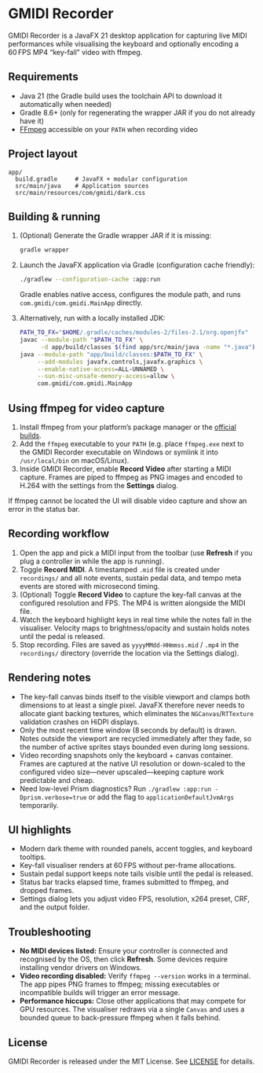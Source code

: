 # GMIDI Recorder

GMIDI Recorder is a JavaFX 21 desktop application for capturing live MIDI performances while
visualising the keyboard and optionally encoding a 60 FPS MP4 “key-fall” video with ffmpeg.

## Requirements

- Java 21 (the Gradle build uses the toolchain API to download it automatically when needed)
- Gradle 8.6+ (only for regenerating the wrapper JAR if you do not already have it)
- [FFmpeg](https://ffmpeg.org/) accessible on your `PATH` when recording video

## Project layout

```
app/
  build.gradle     # JavaFX + modular configuration
  src/main/java    # Application sources
  src/main/resources/com/gmidi/dark.css
```

## Building & running

1. (Optional) Generate the Gradle wrapper JAR if it is missing:

   ```bash
   gradle wrapper
   ```

2. Launch the JavaFX application via Gradle (configuration cache friendly):

   ```bash
   ./gradlew --configuration-cache :app:run
   ```

   Gradle enables native access, configures the module path, and runs
   `com.gmidi/com.gmidi.MainApp` directly.

3. Alternatively, run with a locally installed JDK:

   ```bash
   PATH_TO_FX="$HOME/.gradle/caches/modules-2/files-2.1/org.openjfx"
   javac --module-path "$PATH_TO_FX" \
         -d app/build/classes $(find app/src/main/java -name "*.java")
   java --module-path "app/build/classes:$PATH_TO_FX" \
        --add-modules javafx.controls,javafx.graphics \
        --enable-native-access=ALL-UNNAMED \
        --sun-misc-unsafe-memory-access=allow \
        com.gmidi/com.gmidi.MainApp
   ```

## Using ffmpeg for video capture

1. Install ffmpeg from your platform’s package manager or the [official builds](https://ffmpeg.org/download.html).
2. Add the `ffmpeg` executable to your `PATH` (e.g. place `ffmpeg.exe` next to the GMIDI Recorder
   executable on Windows or symlink it into `/usr/local/bin` on macOS/Linux).
3. Inside GMIDI Recorder, enable **Record Video** after starting a MIDI capture. Frames are piped to
   ffmpeg as PNG images and encoded to H.264 with the settings from the **Settings** dialog.

If ffmpeg cannot be located the UI will disable video capture and show an error in the status bar.

## Recording workflow

1. Open the app and pick a MIDI input from the toolbar (use **Refresh** if you plug a controller in
   while the app is running).
2. Toggle **Record MIDI**. A timestamped `.mid` file is created under `recordings/` and all note
   events, sustain pedal data, and tempo meta events are stored with microsecond timing.
3. (Optional) Toggle **Record Video** to capture the key-fall canvas at the configured resolution and
   FPS. The MP4 is written alongside the MIDI file.
4. Watch the keyboard highlight keys in real time while the notes fall in the visualiser. Velocity
   maps to brightness/opacity and sustain holds notes until the pedal is released.
5. Stop recording. Files are saved as `yyyyMMdd-HHmmss.mid` / `.mp4` in the `recordings/` directory
   (override the location via the Settings dialog).

## Rendering notes

- The key-fall canvas binds itself to the visible viewport and clamps both dimensions to at least a
  single pixel. JavaFX therefore never needs to allocate giant backing textures, which eliminates
  the `NGCanvas`/`RTTexture` validation crashes on HiDPI displays.
- Only the most recent time window (8 seconds by default) is drawn. Notes outside the viewport are
  recycled immediately after they fade, so the number of active sprites stays bounded even during
  long sessions.
- Video recording snapshots only the keyboard + canvas container. Frames are captured at the native
  UI resolution or down-scaled to the configured video size—never upscaled—keeping capture work
  predictable and cheap.
- Need low-level Prism diagnostics? Run `./gradlew :app:run -Dprism.verbose=true` or add the flag to
  `applicationDefaultJvmArgs` temporarily.

## UI highlights

- Modern dark theme with rounded panels, accent toggles, and keyboard tooltips.
- Key-fall visualiser renders at 60 FPS without per-frame allocations.
- Sustain pedal support keeps note tails visible until the pedal is released.
- Status bar tracks elapsed time, frames submitted to ffmpeg, and dropped frames.
- Settings dialog lets you adjust video FPS, resolution, x264 preset, CRF, and the output folder.

## Troubleshooting

- **No MIDI devices listed:** Ensure your controller is connected and recognised by the OS, then
  click **Refresh**. Some devices require installing vendor drivers on Windows.
- **Video recording disabled:** Verify `ffmpeg --version` works in a terminal. The app pipes PNG
  frames to ffmpeg; missing executables or incompatible builds will trigger an error message.
- **Performance hiccups:** Close other applications that may compete for GPU resources. The visualiser
  redraws via a single `Canvas` and uses a bounded queue to back-pressure ffmpeg when it falls behind.

## License

GMIDI Recorder is released under the MIT License. See [LICENSE](LICENSE) for details.
